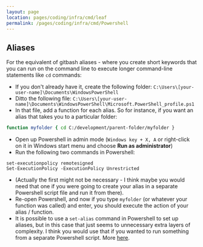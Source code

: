 ```yaml
---
layout: page
location: pages/coding/infra/cmd/leaf
permalink: /pages/coding/infra/cmd/Powershell
---
```


## Aliases

For the equivalent of gitbash aliases - where you create short keywords that you can run on the command line to execute longer command-line statements like `cd` commands:

- If you don't already have it, create the following folder: `C:\Users\[your-user-name]\Documents\WindowsPowerShell`
- Ditto the following file: `C:\Users\[your-user-name]\Documents\WindowsPowerShell\Microsoft.PowerShell_profile.ps1`
- In that file, add a function for each alias. So for instance, if you want an alias that takes you to a particular folder:  

```bash
function myfolder { cd C:/development/parent-folder/myfolder }
```
- Open up Powershell in admin mode (`Windows key + X, A` or right-click on it in Windows start menu and choose **Run as administrator**)
- Run the following two commands in Powershell:  

```
set-executionpolicy remotesigned
Set-ExecutionPolicy -ExecutionPolicy Unrestricted
```
- (Actually the first might not be necessary - I think maybe you would need that one if you were going to create your alias in a separate Powershell script file and run it from there).  
- Re-open Powershell, and now if you type `myfolder` (or whatever your function was called) and enter, you should execute the action of your alias / function.  
- It is possible to use a `set-alias` command in Powershell to set up aliases, but in this case that just seems to unnecessary extra layers of complexity. I think you would use that if you wanted to run something from a separate Powershell script. More [here](https://superuser.com/questions/516700/bash-aliases-equivalent-for-powershell).
